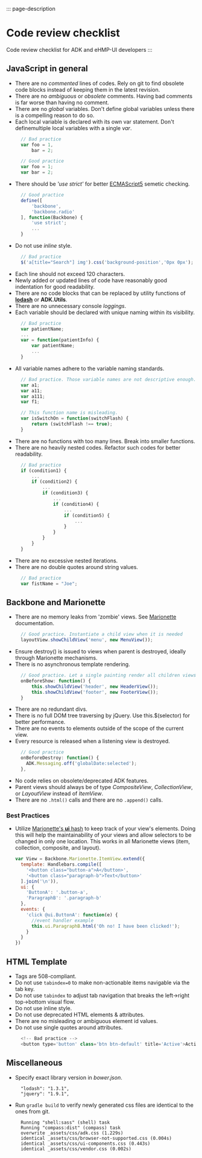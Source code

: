 ::: page-description
# Code review checklist #
Code review checklist for ADK and eHMP-UI developers
:::

## JavaScript in general ##
+ There are no _commented_ lines of codes. Rely on git to find obsolete code blocks instead of keeping them in the latest revision.
+ There are no _ambiguous_ or _obsolete_ comments.  Having bad comments is far worse than having no comment.
+ There are no _global_ variables.  Don't define global variables unless there is a compelling reason to do so.
+ Each local variable is declared with its own var statement.  Don't definemultiple local variables with a single _var_.
  ```JavaScript
    // Bad practice
    var foo = 1,
        bar = 2;
  ```
  ```JavaScript
    // Good practice
    var foo = 1;
    var bar = 2;
  ```
+ There should be _'use strict'_ for better [ECMAScript5](https://developer.mozilla.org/en-US/docs/Web/JavaScript/Reference/Strict_mode) semetic checking.
  ```JavaScript
    // Good practice
    define([
        'backbone',
        'backbone.radio'
    ], function(Backbone) {
        'use strict';
        ...
    }
  ```
+ Do not use _inline_ style.
  ```JavaScript
    // Bad practice
    $('a[title="Search"] img').css('background-position','0px 0px');
  ```
+ Each line should not exceed 120 characters.
+ Newly added or updated lines of code have reasonably good indentation for good readability.
+ There are no code blocks that can be replaced by utility functions of __[lodash](https://lodash.com/docs)__ or __ADK.Utils__.
+ There are no unnecessary console _loggings_.
+ Each variable should be declared with unique naming within its visibility.
  ```JavaScript
    // Bad practice
    var patientName;
    ...
    var = function(patientInfo) {
        var patientName;
        ...
    }
  ```
+ All variable names adhere to the variable naming standards.
  ```JavaScript
    // Bad practice. Those variable names are not descriptive enough.
    var a1;
    var a11;
    var a111;
    var f1;

    // This function name is misleading.
    var isSwitchOn = function(switchFlash) {
        return (switchFlash !== true);
    }

  ```
+ There are no functions with too many lines.  Break into smaller functions.
+ There are no heavily nested codes. Refactor such codes for better readability.
  ```JavaScript
    // Bad practice
    if (condition1) {
        ...
        if (condition2) {
            ...
            if (condition3) {
                ...
                if (condition4) {
                    ...
                    if (condition5) {
                        ...
                    }
                }
            }
        }
    }
  ```
* There are no excessive nested iterations.
* There are no double quotes around string values.
  ```JavaScript
    // Bad practice
    var fistName = "Joe";
  ```

## Backbone and Marionette ##
* There are no memory leaks from 'zombie' views. See [Marionette](http://marionettejs.com/docs/v2.4.1/marionette.layoutview.html#re-rendering-a-layoutview) documentation.
  ```JavaScript
    // Good practice. Instantiate a child view when it is needed
    layoutView.showChildView('menu', new MenuView());
  ```
* Ensure destroy() is issued to views when parent is destroyed, ideally through Marionette mechanisms.
* There is no asynchronous template rendering.
  ```JavaScript
    // Good practice. Let a single painting render all children views
    onBeforeShow: function() {
        this.showChildView('header', new HeaderView());
        this.showChildView('footer', new FooterView());
    }
  ```
* There are no redundant divs.
* There is no full DOM tree traversing by jQuery.  Use this.$(selector) for better performance.
* There are no events to elements outside of the scope of the current view.
* Every resource is released when a listening view is destroyed.
  ```JavaScript
    // Good practice
    onBeforeDestroy: function() {
      ADK.Messaging.off('globalDate:selected');
    },
  ```
* No code relies on obsolete/deprecated ADK features.
* Parent views should always be of type _CompositeView_, _CollectionView_, or _LayoutView_ instead of _ItemView_.
* There are no `.html()` calls and there are no `.append()` calls.
### Best Practices ###
* Utilize [Marionette's **ui** hash](http://marionettejs.com/docs/v2.4.2/marionette.itemview.html#organizing-ui-elements) to keep track of your view's elements. Doing this will help the maintainability of your views and allow selectors to be changed in only one location. This works in all Marionette views (item, collection, composite, and layout).
  ``` JavaScript
  var View = Backbone.Marionette.ItemView.extend({
    template: Handlebars.compile([
      '<button class="button-a">A</button>',
      '<button class="paragraph-b">Text</button>'
    ].join('\n')),
    ui: {
      'ButtonA': '.button-a',
      'ParagraphB': '.paragraph-b'
    },
    events: {
      'click @ui.ButtonA': function(e) {
        //event handler example
        this.ui.ParagraphB.html('Oh no! I have been clicked!');
      }
    }
  })
  ```

## HTML Template ##
* Tags are 508-compliant.
* Do not use `tabindex=0` to make non-actionable items navigable via the tab key.
* Do not use `tabindex` to adjust tab navigation that breaks the left->right top->bottom visual flow.
* Do not use inline style.
* Do not use deprecated HTML elements & attributes.
* There are no misleading or ambiguous element id values.
* Do not use single quotes around attributes.
  ```JavaScript
    <!-- Bad practice -->
    <button type='button' class='btn btn-default' title='Active'>Active</button>
  ```
## Miscellaneous ##
* Specify exact library version in _bower.json_.
  ```
    "lodash": "1.3.1",
    "jquery": "1.9.1",
  ```
* Run `gradle build` to verify newly generated css files are identical to the ones from git.
  ```
    Running "shell:sass" (shell) task
    Running "compass:dist" (compass) task
    overwrite _assets/css/adk.css (1.229s)
    identical _assets/css/browser-not-supported.css (0.004s)
    identical _assets/css/ui-components.css (0.443s)
    identical _assets/css/vendor.css (0.002s)
  ```